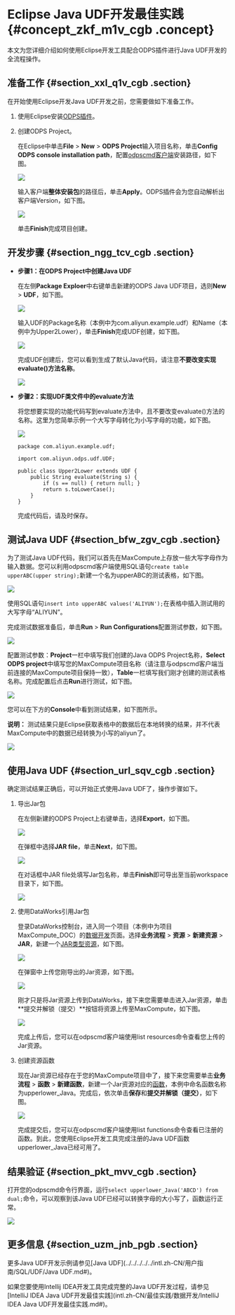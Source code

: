 # Eclipse Java UDF开发最佳实践 {#concept_zkf_m1v_cgb .concept}

本文为您详细介绍如何使用Eclipse开发工具配合ODPS插件进行Java UDF开发的全流程操作。

## 准备工作 {#section_xxl_q1v_cgb .section}

在开始使用Eclipse开发Java UDF开发之前，您需要做如下准备工作。

1.  使用Eclipse安装[ODPS插件](../../../../../intl.zh-CN/工具及下载/Eclipse开发插件/安装Eclipse插件.md#)。
2.  创建ODPS Project。

    在Eclipse中单击**File** \> **New** \> **ODPS Project**输入项目名称，单击**Config ODPS console installation path**，配置[odpscmd客户端](../../../../../intl.zh-CN/工具及下载/客户端.md#)安装路径，如下图。

    ![](http://static-aliyun-doc.oss-cn-hangzhou.aliyuncs.com/assets/img/79958/154856514934302_zh-CN.png)

    输入客户端**整体安装包**的路径后，单击**Apply**。ODPS插件会为您自动解析出客户端Version，如下图。

    ![](http://static-aliyun-doc.oss-cn-hangzhou.aliyuncs.com/assets/img/79958/154856514934304_zh-CN.png)

    单击**Finish**完成项目创建。


## 开发步骤 {#section_ngg_tcv_cgb .section}

-   **步骤1：在ODPS Project中创建Java UDF**

    在左侧**Package Exploer**中右键单击新建的ODPS Java UDF项目，选则**New** \> **UDF**，如下图。

    ![](http://static-aliyun-doc.oss-cn-hangzhou.aliyuncs.com/assets/img/79958/154856514934311_zh-CN.png)

    输入UDF的Package名称（本例中为com.aliyun.example.udf）和Name（本例中为Upper2Lower），单击**Finish**完成UDF创建，如下图。

    ![](http://static-aliyun-doc.oss-cn-hangzhou.aliyuncs.com/assets/img/79958/154856514934316_zh-CN.png)

    完成UDF创建后，您可以看到生成了默认Java代码，请注意**不要改变实现evaluate\(\)方法名称**。

    ![](http://static-aliyun-doc.oss-cn-hangzhou.aliyuncs.com/assets/img/79958/154856514934317_zh-CN.png)

-   **步骤2：实现UDF类文件中的evaluate方法**

    将您想要实现的功能代码写到evaluate方法中，且不要改变evaluate\(\)方法的名称。这里为您简单示例一个大写字母转化为小写字母的功能，如下图。

    ![](http://static-aliyun-doc.oss-cn-hangzhou.aliyuncs.com/assets/img/79958/154856514934318_zh-CN.png)

    ```
    package com.aliyun.example.udf;
    
    import com.aliyun.odps.udf.UDF;
    
    public class Upper2Lower extends UDF {
        public String evaluate(String s) {
            if (s == null) { return null; }
            return s.toLowerCase();
        }
    }
    ```

    完成代码后，请及时保存。


## 测试Java UDF {#section_bfw_zgv_cgb .section}

为了测试Java UDF代码，我们可以首先在MaxCompute上存放一些大写字母作为输入数据。您可以利用odpscmd客户端使用SQL语句`create table upperABC(upper string);`新建一个名为upperABC的测试表格，如下图。

![](http://static-aliyun-doc.oss-cn-hangzhou.aliyuncs.com/assets/img/79958/154856515034320_zh-CN.png)

使用SQL语句`insert into upperABC values('ALIYUN');`在表格中插入测试用的大写字母“ALIYUN”。

完成测试数据准备后，单击**Run** \> **Run Configurations**配置测试参数，如下图。

![](http://static-aliyun-doc.oss-cn-hangzhou.aliyuncs.com/assets/img/79958/154856515034322_zh-CN.png)

配置测试参数：**Project**一栏中填写我们创建的Java ODPS Project名称，**Select ODPS project**中填写您的MaxCompute项目名称（请注意与odpscmd客户端当前连接的MaxCompute项目保持一致），**Table**一栏填写我们刚才创建的测试表格名称。完成配置后点击**Run**进行测试，如下图。

![](http://static-aliyun-doc.oss-cn-hangzhou.aliyuncs.com/assets/img/79958/154856515034324_zh-CN.png)

您可以在下方的**Console**中看到测试结果，如下图所示。

**说明：** 测试结果只是Eclipse获取表格中的数据后在本地转换的结果，并不代表MaxCompute中的数据已经转换为小写的aliyun了。

![](http://static-aliyun-doc.oss-cn-hangzhou.aliyuncs.com/assets/img/79958/154856515034326_zh-CN.png)

## 使用Java UDF {#section_url_sqv_cgb .section}

确定测试结果正确后，可以开始正式使用Java UDF了，操作步骤如下。

1.  导出Jar包

    在左侧新建的ODPS Project上右键单击，选择**Export**，如下图。

    ![](http://static-aliyun-doc.oss-cn-hangzhou.aliyuncs.com/assets/img/79958/154856515034328_zh-CN.png)

    在弹框中选择**JAR file**，单击**Next**，如下图。

    ![](http://static-aliyun-doc.oss-cn-hangzhou.aliyuncs.com/assets/img/79958/154856515034329_zh-CN.png)

    在对话框中JAR file处填写Jar包名称，单击**Finish**即可导出至当前workspace目录下，如下图。

    ![](http://static-aliyun-doc.oss-cn-hangzhou.aliyuncs.com/assets/img/79958/154856515034330_zh-CN.png)

2.  使用DataWorks引用Jar包

    登录DataWorks控制台，进入同一个项目（本例中为项目MaxCompute\_DOC）的[数据开发](../../../../../intl.zh-CN/使用指南/数据开发/界面功能/界面功能点介绍.md#)页面。选择**业务流程** \> **资源** \> **新建资源** \> **JAR**，新建一个[JAR类型资源](../../../../../intl.zh-CN/使用指南/数据开发/业务流程/资源.md#ul_u5d_411_t2b)，如下图。

    ![](http://static-aliyun-doc.oss-cn-hangzhou.aliyuncs.com/assets/img/79958/154856515034331_zh-CN.png)

    在弹窗中上传您刚导出的Jar资源，如下图。

    ![](http://static-aliyun-doc.oss-cn-hangzhou.aliyuncs.com/assets/img/79958/154856515034334_zh-CN.png)

    刚才只是将Jar资源上传到DataWorks，接下来您需要单击进入Jar资源，单击**提交并解锁（提交）**按钮将资源上传至MaxCompute，如下图。

    ![](http://static-aliyun-doc.oss-cn-hangzhou.aliyuncs.com/assets/img/79958/154856515034335_zh-CN.png)

    完成上传后，您可以在odpscmd客户端使用list resources命令查看您上传的Jar资源。

3.  创建资源函数

    现在Jar资源已经存在于您的MaxCompute项目中了，接下来您需要单击**业务流程** \> **函数** \> **新建函数**，新建一个Jar资源对应的[函数](../../../../../intl.zh-CN/使用指南/数据开发/业务流程/注册函数.md#)，本例中命名函数名称为upperlower\_Java。完成后，依次单击**保存**和**提交并解锁（提交）**，如下图。

    ![](http://static-aliyun-doc.oss-cn-hangzhou.aliyuncs.com/assets/img/79958/154856515034337_zh-CN.png)

    完成提交后，您可以在odpscmd客户端使用list functions命令查看已注册的函数。到此，您使用Eclipse开发工具完成注册的Java UDF函数upperlower\_Java已经可用了。


## 结果验证 {#section_pkt_mvv_cgb .section}

打开您的odpscmd命令行界面，运行`select upperlower_Java('ABCD') from dual;`命令，可以观察到该Java UDF已经可以转换字母的大小写了，函数运行正常。

![](http://static-aliyun-doc.oss-cn-hangzhou.aliyuncs.com/assets/img/79958/154856515034338_zh-CN.png)

## 更多信息 {#section_uzm_jnb_pgb .section}

更多Java UDF开发示例请参见[Java UDF](../../../../../intl.zh-CN/用户指南/SQL/UDF/Java UDF.md#)。

如果您要使用Intellij IDEA开发工具完成完整的Java UDF开发过程，请参见[IntelliJ IDEA Java UDF开发最佳实践](intl.zh-CN/最佳实践/数据开发/IntelliJ IDEA Java UDF开发最佳实践.md#)。

